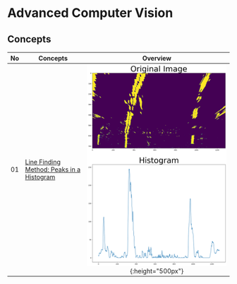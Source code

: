 # Advanced Computer Vision

## Concepts
| No| Concepts | Overview
| :---: | ----- | :---: |
|01|[Line Finding Method: Peaks in a Histogram](lane_histogram.py)|![Image of Histogram](result_images/lane_histogram.png){:height="500px"}
